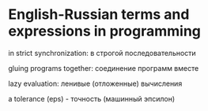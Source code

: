 # English-Russian terms and expressions in programming


in strict synchronization:  в строгой последовательности


gluing programs together: соединение программ вместе


lazy evaluation:  ленивые (отложенные) вычисления


a tolerance (eps) - точность (машинный эпсилон)
